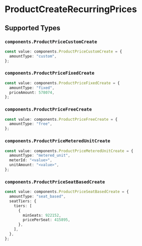 # ProductCreateRecurringPrices


## Supported Types

### `components.ProductPriceCustomCreate`

```typescript
const value: components.ProductPriceCustomCreate = {
  amountType: "custom",
};
```

### `components.ProductPriceFixedCreate`

```typescript
const value: components.ProductPriceFixedCreate = {
  amountType: "fixed",
  priceAmount: 578074,
};
```

### `components.ProductPriceFreeCreate`

```typescript
const value: components.ProductPriceFreeCreate = {
  amountType: "free",
};
```

### `components.ProductPriceMeteredUnitCreate`

```typescript
const value: components.ProductPriceMeteredUnitCreate = {
  amountType: "metered_unit",
  meterId: "<value>",
  unitAmount: "<value>",
};
```

### `components.ProductPriceSeatBasedCreate`

```typescript
const value: components.ProductPriceSeatBasedCreate = {
  amountType: "seat_based",
  seatTiers: {
    tiers: [
      {
        minSeats: 922152,
        pricePerSeat: 415895,
      },
    ],
  },
};
```

